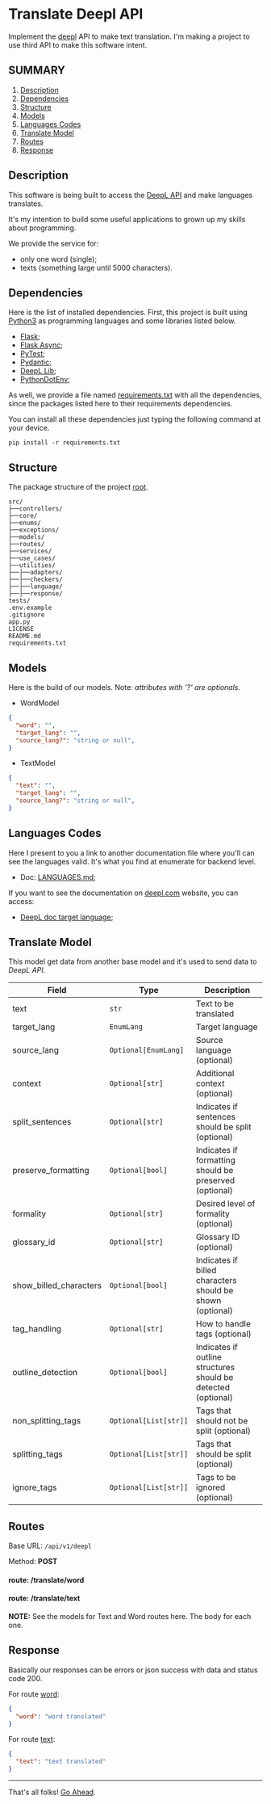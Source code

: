 # Translate Deepl API
Implement the [deepl](https://deepl.com) API to make text translation. I'm making a project to use third API to make this software intent.

## SUMMARY
1. [Description](#description)
2. [Dependencies](#dependencies)
3. [Structure](#structure)
4. [Models](#models)
5. [Languages Codes](#languages-codes)
6. [Translate Model](#translate-model)
7. [Routes](#routes)
8. [Response](#response)

## Description
This software is being built to access the [DeepL API](https://developers.deepl.com/docs/) and make languages translates.

It's my intention to build some useful applications to grown up my skills about programming.

We provide the service for:
* only one word (single);
* texts (something large until 5000 characters).

## Dependencies
Here is the list of installed dependencies. First, this project is built using [Python3](https://docs.python.org/3) as programming languages and some libraries listed below.

* [Flask](https://flask.palletsprojects.com/en/3.0.x/);
* [Flask Async](https://flask.palletsprojects.com/en/stable/async-await/);
* [PyTest](https://docs.pytest.org/en/stable/);
* [Pydantic](https://docs.pydantic.dev/latest/);
* [DeepL Lib](https://github.com/DeepLcom/deepl-python);
* [PythonDotEnv](https://github.com/theskumar/python-dotenv);

As well, we provide a file named [requirements.txt](./requirements.txt) with all the dependencies, since the packages listed here to their requirements dependencies.

You can install all these dependencies just typing the following command at your device.

```commandline
pip install -r requirements.txt
```

## Structure
The package structure of the project [root](/).

```text
src/
├──controllers/
├──core/
├──enums/
├──exceptions/
├──models/
├──routes/
├──services/
├──use_cases/
├──utilities/
├──├──adapters/
├──├──checkers/
├──├──language/
├──├──response/
tests/
.env.example
.gitignore
app.py
LICENSE
README.md
requirements.txt
```

## Models
Here is the build of our models. Note: *attributes with '?' are optionals.*

* WordModel

```json
{
  "word": "",
  "target_lang": "",
  "source_lang?": "string or null",
}
```

* TextModel

```json
{
  "text": "",
  "target_lang": "",
  "source_lang?": "string or null",
}
```

## Languages Codes
Here I present to you a link to another documentation file where you'll can see the languages valid. It's what you find at enumerate for backend level.
* Doc: [LANGUAGES.md](./LANGUAGES.md);

If you want to see the documentation on [deepl.com](https://deepl.com) website, you can access:
* [DeepL doc target language](https://developers.deepl.com/docs/resources/supported-languages#target-languages);

## Translate Model
This model get data from another base model and it's used to send data to *DeepL API*.

| Field                  | Type                     | Description                                   |
|------------------------|--------------------------|-----------------------------------------------|
| text                   | `str`                    | Text to be translated                         |
| target_lang            | `EnumLang`              | Target language                               |
| source_lang            | `Optional[EnumLang]`    | Source language (optional)                    |
| context                | `Optional[str]`         | Additional context (optional)                 |
| split_sentences        | `Optional[str]`         | Indicates if sentences should be split (optional)|
| preserve_formatting     | `Optional[bool]`        | Indicates if formatting should be preserved (optional)|
| formality              | `Optional[str]`         | Desired level of formality (optional)        |
| glossary_id            | `Optional[str]`         | Glossary ID (optional)                        |
| show_billed_characters | `Optional[bool]`        | Indicates if billed characters should be shown (optional)|
| tag_handling           | `Optional[str]`         | How to handle tags (optional)                |
| outline_detection      | `Optional[bool]`        | Indicates if outline structures should be detected (optional)|
| non_splitting_tags     | `Optional[List[str]]`    | Tags that should not be split (optional)     |
| splitting_tags         | `Optional[List[str]]`    | Tags that should be split (optional)         |
| ignore_tags            | `Optional[List[str]]`    | Tags to be ignored (optional)                |

## Routes

Base URL: `/api/v1/deepl`

Method: **POST**
#### route: /translate/word
#### route:  /translate/text

**NOTE:** See the models for Text and Word routes here. The body for each one.

## Response
Basically our responses can be errors or json success with data and status code 200.

For route [word](#route-translateword):

```json
{
  "word": "word translated"
}
```

For route [text](#route-translatetext):

```json
{
  "text": "text translated"
}
```

---
That's all folks!
[Go Ahead](#translate-deepl-api).
